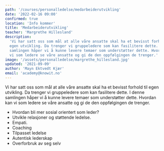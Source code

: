 ```yaml
---
path: '/courses/personalledelse/medarbeiderutvikling'
date: '2022-02-16 09:00'
confirmed: true
location: 'Info kommer'
title: 'Medarbeiderutvikling'
teacher: 'Margrethe Hillesland'
description:
  'Vi har satt oss som mål at alle våre ansatte skal ha et bevisst forhold til
  egen utvikling. Da trenger vi gruppeledere som kan fasilitere dette. I denne
  samlingen håper vi å kunne levere temaer som understøtter dette. Hvordan kan
  vi som ledere se våre ansatte og gi de den oppfølgingen de trenger.'
image: '/assets/personalledelse/margrethe_hillesland.jpg'
updated: '2021-09-09'
author: 'Mayn Ektvedt Kjær'
email: 'academy@knowit.no'
---
```


Vi har satt oss som mål at alle våre ansatte skal ha et bevisst forhold til
egen utvikling. Da trenger vi gruppeledere som kan fasilitere dette. I denne
samlingen håper vi å kunne levere temaer som understøtter dette. Hvordan kan
vi som ledere se våre ansatte og gi de den oppfølgingen de trenger.

- Hvordan bli mer sosial orientert som leder?
- Utvikle relasjoner og støttende ledelse.
- Empati.
- Coaching
- Tilpasset ledelse
- Autentisk lederskap
- Overforbruk av seg selv
